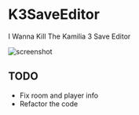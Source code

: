 # K3SaveEditor
I Wanna Kill The Kamilia 3 Save Editor

![screenshot](https://i.imgur.com/6AD9Igl.png)

## TODO
- Fix room and player info
- Refactor the code
